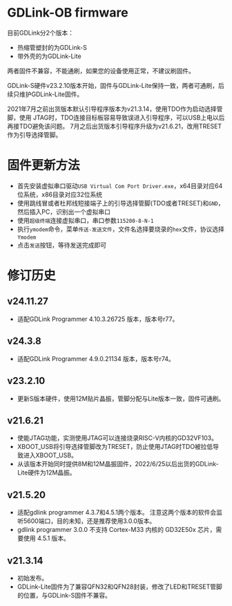 # GDLink-OB firmware

目前GDLink分2个版本：

- 热缩管塑封的为GDLink-S
- 带外壳的为GDLink-Lite

两者固件不兼容，不能通刷，如果您的设备使用正常，不建议刷固件。

GDLink-S硬件v23.2.10版本开始，固件与GDLink-Lite保持一致，两者可通刷，后续只维护GDLink-Lite固件。

2021年7月之前出货版本默认引导程序版本为v21.3.14，使用TDO作为启动选择管脚，使用
JTAG时，TDO连接目标板容易导致误进入引导程序，可以USB上电以后再接TDO避免该问题。
7月之后出货版本引导程序升级为v21.6.21，改用TRESET作为引导选择管脚。

# 固件更新方法

- 首先安装虚拟串口驱动`USB Virtual Com Port Driver.exe`，x64目录对应64位系统，x86目录对应32位系统
- 使用跳线冒或者杜邦线短接端子上的引导选择管脚(TDO或者TRESET)和`GND`，然后插入PC，识别出一个虚拟串口
- 使用`超级终端`连接虚拟串口，串口参数`115200-8-N-1`
- 执行`ymodem`命令，菜单`传送-发送文件`，文件名选择要烧录的`hex`文件，协议选择`Ymodem`
- 点击`发送`按钮，等待发送完成即可

# 修订历史

## v24.11.27

- 适配GDLink Programmer 4.10.3.26725 版本，版本号r77。

## v24.3.8

- 适配GDLink Programmer 4.9.0.21134 版本，版本号r74。

## v23.2.10

- 更新S版本硬件，使用12M贴片晶振，管脚分配与Lite版本一致，固件可通刷。

## v21.6.21

- 使能JTAG功能，实测使用JTAG可以连接烧录RISC-V内核的GD32VF103。
- XBOOT_USB将引导选择管脚改为TRESET，防止使用JTAG时TDO被拉低导致进入XBOOT_USB。
- 从该版本开始同时提供8M和12M晶振固件，2022/6/25以后出货的GDLink-Lite硬件为12M晶振。

## v21.5.20

- 适配gdlink programmer 4.3.7和4.5.1两个版本。
  注意这两个版本的软件会监听5600端口，目的未知，还是推荐使用3.0.0版本。
- gdlink programmer 3.0.0 不支持 Cortex-M33 内核的 GD32E50x 芯片，需要使用 4.5.1 版本。

## v21.3.14

- 初始发布。
- GDLink-Lite固件为了兼容QFN32和QFN28封装，修改了LED和TRESET管脚的位置，与GDLink-S固件不兼容。